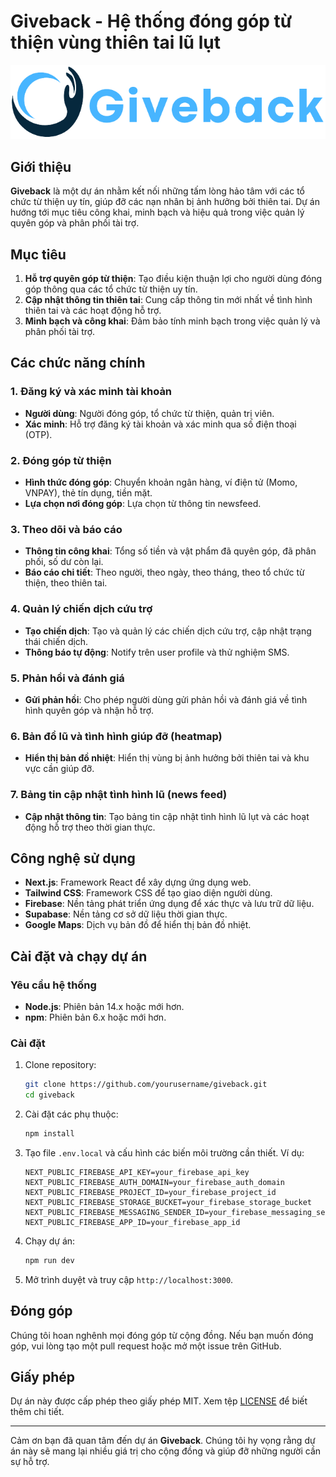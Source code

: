 # Giveback - Hệ thống đóng góp từ thiện vùng thiên tai lũ lụt

![Giveback Logo](public/logo.png)

## Giới thiệu

**Giveback** là một dự án nhằm kết nối những tấm lòng hảo tâm với các tổ chức từ thiện uy tín, giúp đỡ các nạn nhân bị ảnh hưởng bởi thiên tai. Dự án hướng tới mục tiêu công khai, minh bạch và hiệu quả trong việc quản lý quyên góp và phân phối tài trợ.

## Mục tiêu

1. **Hỗ trợ quyên góp từ thiện**: Tạo điều kiện thuận lợi cho người dùng đóng góp thông qua các tổ chức từ thiện uy tín.
2. **Cập nhật thông tin thiên tai**: Cung cấp thông tin mới nhất về tình hình thiên tai và các hoạt động hỗ trợ.
3. **Minh bạch và công khai**: Đảm bảo tính minh bạch trong việc quản lý và phân phối tài trợ.

## Các chức năng chính

### 1. Đăng ký và xác minh tài khoản
- **Người dùng**: Người đóng góp, tổ chức từ thiện, quản trị viên.
- **Xác minh**: Hỗ trợ đăng ký tài khoản và xác minh qua số điện thoại (OTP).

### 2. Đóng góp từ thiện
- **Hình thức đóng góp**: Chuyển khoản ngân hàng, ví điện tử (Momo, VNPAY), thẻ tín dụng, tiền mặt.
- **Lựa chọn nơi đóng góp**: Lựa chọn từ thông tin newsfeed.

### 3. Theo dõi và báo cáo
- **Thông tin công khai**: Tổng số tiền và vật phẩm đã quyên góp, đã phân phối, số dư còn lại.
- **Báo cáo chi tiết**: Theo người, theo ngày, theo tháng, theo tổ chức từ thiện, theo thiên tai.

### 4. Quản lý chiến dịch cứu trợ
- **Tạo chiến dịch**: Tạo và quản lý các chiến dịch cứu trợ, cập nhật trạng thái chiến dịch.
- **Thông báo tự động**: Notify trên user profile và thử nghiệm SMS.

### 5. Phản hồi và đánh giá
- **Gửi phản hồi**: Cho phép người dùng gửi phản hồi và đánh giá về tình hình quyên góp và nhận hỗ trợ.

### 6. Bản đồ lũ và tình hình giúp đỡ (heatmap)
- **Hiển thị bản đồ nhiệt**: Hiển thị vùng bị ảnh hưởng bởi thiên tai và khu vực cần giúp đỡ.

### 7. Bảng tin cập nhật tình hình lũ (news feed)
- **Cập nhật thông tin**: Tạo bảng tin cập nhật tình hình lũ lụt và các hoạt động hỗ trợ theo thời gian thực.

## Công nghệ sử dụng

- **Next.js**: Framework React để xây dựng ứng dụng web.
- **Tailwind CSS**: Framework CSS để tạo giao diện người dùng.
- **Firebase**: Nền tảng phát triển ứng dụng để xác thực và lưu trữ dữ liệu.
- **Supabase**: Nền tảng cơ sở dữ liệu thời gian thực.
- **Google Maps**: Dịch vụ bản đồ để hiển thị bản đồ nhiệt.

## Cài đặt và chạy dự án

### Yêu cầu hệ thống

- **Node.js**: Phiên bản 14.x hoặc mới hơn.
- **npm**: Phiên bản 6.x hoặc mới hơn.

### Cài đặt

1. Clone repository:

    ```sh
    git clone https://github.com/yourusername/giveback.git
    cd giveback
    ```

2. Cài đặt các phụ thuộc:

    ```sh
    npm install
    ```

3. Tạo file `.env.local` và cấu hình các biến môi trường cần thiết. Ví dụ:

    ```env
    NEXT_PUBLIC_FIREBASE_API_KEY=your_firebase_api_key
    NEXT_PUBLIC_FIREBASE_AUTH_DOMAIN=your_firebase_auth_domain
    NEXT_PUBLIC_FIREBASE_PROJECT_ID=your_firebase_project_id
    NEXT_PUBLIC_FIREBASE_STORAGE_BUCKET=your_firebase_storage_bucket
    NEXT_PUBLIC_FIREBASE_MESSAGING_SENDER_ID=your_firebase_messaging_sender_id
    NEXT_PUBLIC_FIREBASE_APP_ID=your_firebase_app_id
    ```

4. Chạy dự án:

    ```sh
    npm run dev
    ```

5. Mở trình duyệt và truy cập `http://localhost:3000`.

## Đóng góp

Chúng tôi hoan nghênh mọi đóng góp từ cộng đồng. Nếu bạn muốn đóng góp, vui lòng tạo một pull request hoặc mở một issue trên GitHub.

## Giấy phép

Dự án này được cấp phép theo giấy phép MIT. Xem tệp [LICENSE](LICENSE) để biết thêm chi tiết.

---

Cảm ơn bạn đã quan tâm đến dự án **Giveback**. Chúng tôi hy vọng rằng dự án này sẽ mang lại nhiều giá trị cho cộng đồng và giúp đỡ những người cần sự hỗ trợ.
